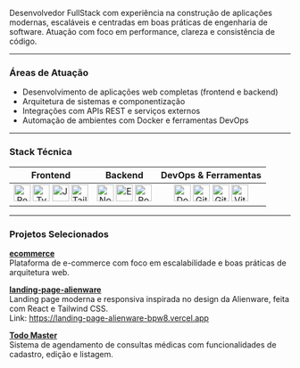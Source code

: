 <p align="left">
Desenvolvedor FullStack com experiência na construção de aplicações modernas, escaláveis e centradas em boas práticas de engenharia de software. Atuação com foco em performance, clareza e consistência de código.
</p>

---

### Áreas de Atuação

- Desenvolvimento de aplicações web completas (frontend e backend)  
- Arquitetura de sistemas e componentização  
- Integrações com APIs REST e serviços externos  
- Automação de ambientes com Docker e ferramentas DevOps

---

### Stack Técnica

| Frontend | Backend | DevOps & Ferramentas |
|:--------:|:-------:|:--------------------:|
| <img src="https://cdn.jsdelivr.net/gh/devicons/devicon/icons/react/react-original.svg" width="30" title="React"/> <img src="https://cdn.jsdelivr.net/gh/devicons/devicon/icons/typescript/typescript-plain.svg" width="30" title="TypeScript"/> <img src="https://cdn.jsdelivr.net/gh/devicons/devicon/icons/javascript/javascript-plain.svg" width="30" title="JavaScript"/> <img src="https://cdn.jsdelivr.net/gh/devicons/devicon@latest/icons/tailwindcss/tailwindcss-original.svg" width="30" title="TailwindCSS"/> | <img src="https://cdn.jsdelivr.net/gh/devicons/devicon/icons/nodejs/nodejs-plain.svg" width="30" title="Node.js"/> <img src="https://cdn.jsdelivr.net/gh/devicons/devicon/icons/express/express-original.svg" width="30" title="Express"/> <img src="https://cdn.jsdelivr.net/gh/devicons/devicon/icons/postgresql/postgresql-plain.svg" width="30" title="PostgreSQL"/> | <img src="https://cdn.jsdelivr.net/gh/devicons/devicon/icons/docker/docker-plain.svg" width="30" title="Docker"/> <img src="https://cdn.jsdelivr.net/gh/devicons/devicon/icons/git/git-plain.svg" width="30" title="Git"/> <img src="https://cdn.jsdelivr.net/gh/devicons/devicon/icons/github/github-original.svg" width="30" title="GitHub"/> <img src="https://cdn.jsdelivr.net/gh/devicons/devicon/icons/vite/vite-original.svg" width="30" title="Vite"/> |

---

### Projetos Selecionados

**[ecommerce](https://github.com/CesarDanilo/ecommerce)**  
Plataforma de e-commerce com foco em escalabilidade e boas práticas de arquitetura web.

**[landing-page-alienware](https://github.com/CesarDanilo/landing-page-alienware)**  
Landing page moderna e responsiva inspirada no design da Alienware, feita com React e Tailwind CSS.</br>
Link: https://landing-page-alienware-bpw8.vercel.app

**[Todo Master](https://todo-list-fullstack-pi.vercel.app/)**  
Sistema de agendamento de consultas médicas com funcionalidades de cadastro, edição e listagem.


<!--
---

### GitHub Activity

<img 
  src="https://github-contributor-stats.vercel.app/api?username=cesardanilo&limit=5&theme=github_dark&combine_all_yearly_contributions=true" 
  alt="GitHub Stats"
/>

---
 -->
